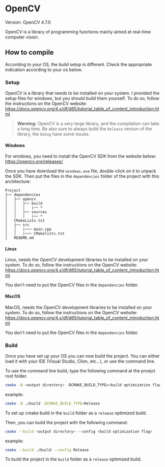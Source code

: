 # OpenCV

Version: OpenCV 4.7.0

OpenCV is a library of programming functions mainly aimed at real-time computer vision.

## How to compile

According to your OS, the build setup is different. Check the appropriate indication according to your os below.

### Setup

OpenCV is a library that needs to be installed on your system.
I provided the setup files for windows, but you should build them yourself.
To do so, follow the instructions on the OpenCV website:
<https://docs.opencv.org/4.x/df/d65/tutorial_table_of_content_introduction.html>

> **Warning:**
> OpenCV is a very large library, and the compilation can take a long time.
> Be also sure to always build the `Release` version of the library, the `Debug` have some issues.

#### Windows

For windows, you need to install the OpenCV SDK from the website below:  
<https://opencv.org/releases/>

Once you have download the `windows.exe` file, double-click on it to unpack the SDK.
Then put the files in the `dependencies` folder of the project with this architecture:

~~~
Project
├── dependencies
│   ├── opencv
│   │   ├── build
│   │   │   |── *
│   │   ├── sources
│   │   │   |── *
│   CMakeLists.txt
│   ├── src
│   │   |─── main.cpp
│   │   |─── CMakelists.txt
│   README.md
~~~

#### Linux

Linux, needs the OpenCV development libraries to be installed on your system.
To do so, follow the instructions on the OpenCV website:
<https://docs.opencv.org/4.x/df/d65/tutorial_table_of_content_introduction.html>

You don't need to put the OpenCV files in the `dependencies` folder.

#### MacOS

MacOS, needs the OpenCV development libraries to be installed on your system.
To do so, follow the instructions on the OpenCV website:
<https://docs.opencv.org/4.x/df/d65/tutorial_table_of_content_introduction.html>

You don't need to put the OpenCV files in the `dependencies` folder.

### Build

Once you have set up your OS you can now build the project.
You can either load it with your IDE (Visual Studio, Clion, etc...), or use the command line.

To use the command line build, type the following command at the proejct root folder.

```bash
cmake -B <output directory> -DCMAKE_BUILD_TYPE=<build optimization flag>
```

example:

```bash
cmake -B ./build -DCMAKE_BUILD_TYPE=Release
```

To set up cmake build in the `build` folder as a `release` optimized build.

Then, you can build the project with the following command:

```bash
cmake --build <output directory> --config <build optimization flag>
```

example:

```bash
cmake --build ./build --config Release
```

To build the project in the `build` folder as a `release` optimized build.
